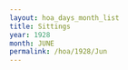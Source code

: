 ```yaml
---
layout: hoa_days_month_list
title: Sittings
year: 1928
month: JUNE
permalink: /hoa/1928/Jun
---
```

